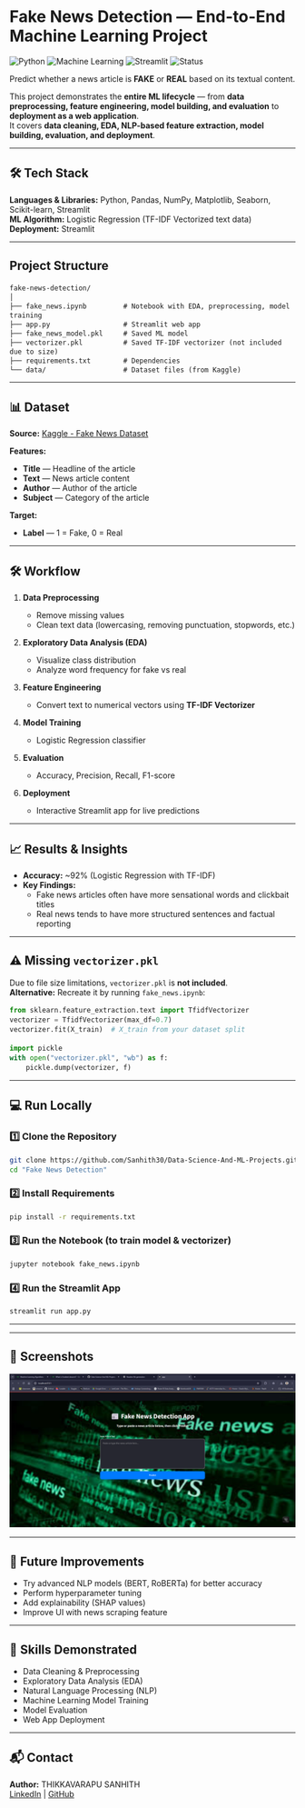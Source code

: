 # Fake News Detection — End-to-End Machine Learning Project

![Python](https://img.shields.io/badge/Python-3.8%2B-blue) 
![Machine Learning](https://img.shields.io/badge/Machine%20Learning-LogisticRegression-orange) 
![Streamlit](https://img.shields.io/badge/Deployed%20With-Streamlit-brightgreen) 
![Status](https://img.shields.io/badge/Status-Complete-success)  

Predict whether a news article is **FAKE** or **REAL** based on its textual content.  

This project demonstrates the **entire ML lifecycle** — from **data preprocessing, feature engineering, model building, and evaluation** to **deployment as a web application**.  
It covers **data cleaning, EDA, NLP-based feature extraction, model building, evaluation, and deployment**.

---

## 🛠 Tech Stack
**Languages & Libraries:** Python, Pandas, NumPy, Matplotlib, Seaborn, Scikit-learn, Streamlit  
**ML Algorithm:** Logistic Regression (TF-IDF Vectorized text data)  
**Deployment:** Streamlit  

---

##  Project Structure
```
fake-news-detection/
│
├── fake_news.ipynb         # Notebook with EDA, preprocessing, model training
├── app.py                  # Streamlit web app
├── fake_news_model.pkl     # Saved ML model
├── vectorizer.pkl          # Saved TF-IDF vectorizer (not included due to size)
├── requirements.txt        # Dependencies
└── data/                   # Dataset files (from Kaggle)
```

---

## 📊 Dataset
**Source:** [Kaggle - Fake News Dataset](https://www.kaggle.com/c/fake-news/data)  

**Features:**
- **Title** — Headline of the article  
- **Text** — News article content  
- **Author** — Author of the article  
- **Subject** — Category of the article  

**Target:**
- **Label** — 1 = Fake, 0 = Real  

---

## 🛠 Workflow
1. **Data Preprocessing**  
   - Remove missing values  
   - Clean text data (lowercasing, removing punctuation, stopwords, etc.)  

2. **Exploratory Data Analysis (EDA)**  
   - Visualize class distribution  
   - Analyze word frequency for fake vs real  

3. **Feature Engineering**  
   - Convert text to numerical vectors using **TF-IDF Vectorizer**  

4. **Model Training**  
   - Logistic Regression classifier  

5. **Evaluation**  
   - Accuracy, Precision, Recall, F1-score  

6. **Deployment**  
   - Interactive Streamlit app for live predictions  

---

## 📈 Results & Insights
- **Accuracy:** ~92% (Logistic Regression with TF-IDF)  
- **Key Findings:**  
  - Fake news articles often have more sensational words and clickbait titles  
  - Real news tends to have more structured sentences and factual reporting  

---

## ⚠ Missing `vectorizer.pkl`
Due to file size limitations, `vectorizer.pkl` is **not included**.  
**Alternative:** Recreate it by running `fake_news.ipynb`:
```python
from sklearn.feature_extraction.text import TfidfVectorizer
vectorizer = TfidfVectorizer(max_df=0.7)
vectorizer.fit(X_train)  # X_train from your dataset split

import pickle
with open("vectorizer.pkl", "wb") as f:
    pickle.dump(vectorizer, f)
```

---

## 💻 Run Locally

### 1️⃣ Clone the Repository
```bash
git clone https://github.com/Sanhith30/Data-Science-And-ML-Projects.git
cd "Fake News Detection"
```

### 2️⃣ Install Requirements
```bash
pip install -r requirements.txt
```

### 3️⃣ Run the Notebook (to train model & vectorizer)
```bash
jupyter notebook fake_news.ipynb
```

### 4️⃣ Run the Streamlit App
```bash
streamlit run app.py
```

---



---

## 📸 Screenshots
![Fake News App Screenshot](images/Screenshot1.png)

---

## 🚀 Future Improvements
- Try advanced NLP models (BERT, RoBERTa) for better accuracy  
- Perform hyperparameter tuning  
- Add explainability (SHAP values)  
- Improve UI with news scraping feature  

---

## 🧠 Skills Demonstrated
- Data Cleaning & Preprocessing  
- Exploratory Data Analysis (EDA)  
- Natural Language Processing (NLP)  
- Machine Learning Model Training  
- Model Evaluation  
- Web App Deployment  

---

## 📬 Contact
**Author:** THIKKAVARAPU SANHITH  
[LinkedIn](https://linkedin.com/in/sanhith30) | [GitHub](https://github.com/sanhith30)  
